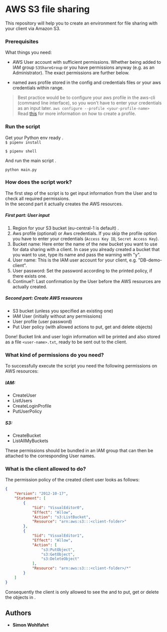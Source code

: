 
# AWS S3 file sharing

This repository will help you to create an environment for file sharing with your client via Amazon S3.

### Prerequisites

What things you need:

- AWS User account with sufficient permissions. Whether being added to IAM group `S3ShareGroup` or you have permissions anyway (e.g. as an Administrator). The exact permissions are further below.

- named aws profile stored in the config and credentials files or your aws credentials within range.

> Best practice would be to configure your aws profile in the aws-cli (command line interface), so you won't have to enter your credentials as an input later.
> `aws configure --profile <your-profile-name>`  
Read [this](https://docs.aws.amazon.com/cli/latest/userguide/cli-multiple-profiles.html) for more information on how to create a profile.


### Run the script

Get your Python env ready .  
`$ pipenv install ` 

`$ pipenv shell` 

And run the main script .  
```
python main.py
```

### How does the script work?

The first step of the script is to get input information from the User and to check all required permissions.  
In the second part it actually creates the AWS resources.

##### First part: User input
1) Region for your S3 bucket (eu-central-1 is default) .  
2) Aws profile (optional) or Aws credentials. If you skip the profile option you have to enter your credentials (`Access Key ID`, `Secret Access Key`).   
3) Bucket name: Here enter the name of the new bucket you want to use for data sharing with a client. In case you already created a bucket that you want to use, type its name and pass the warning with "y".   
4) User name: This is the IAM user account for your client, e.g. "DB-demo-client".   
5) User password: Set the password according to the printed policy, if there exists one.  
6) Continue?: Last confirmation by the User before the AWS resources are actually created.

##### Second part: Create AWS resources 
-   S3 bucket (unless you specified an existing one)   
- IAM User (initially without any permissions)  
- User profile (user password)  
- Put User policy (with allowed actions to put, get and delete objects)   

Done! Bucket link and user login information will be printed and also stored as a file `<user-name>.txt`, ready to be sent out to the client.

### What kind of permissions do you need?
To successfully execute the script you need the following permissions on AWS resources:

##### IAM:       
-  CreateUser
- ListUsers
- CreateLoginProfile
- PutUserPolicy

##### S3:            
- CreateBucket
- ListAllMyBuckets

These permissions should be bundled in an IAM group that can then be attached to the corresponding User names.

### What is the client allowed to do?

The permission policy of the created client user looks as follows:
```json
{
    "Version": "2012-10-17",
    "Statement": [
        {
            "Sid": "VisualEditor0",
            "Effect": "Allow",
            "Action": "s3:ListBucket",
            "Resource": "arn:aws:s3:::<client-folder>"
        },
        {
            "Sid": "VisualEditor1",
            "Effect": "Allow",
            "Action": [
                "s3:PutObject",
                "s3:GetObject",
                "s3:DeleteObject"
            ],
            "Resource": "arn:aws:s3:::<client-folder>/*"
        }
    ]
}
```

Consequently the client is only allowed to see the <client-folder> and to put, get or delete the objects in <client-folder>.

## Authors

* **Simon Wohlfahrt** 




